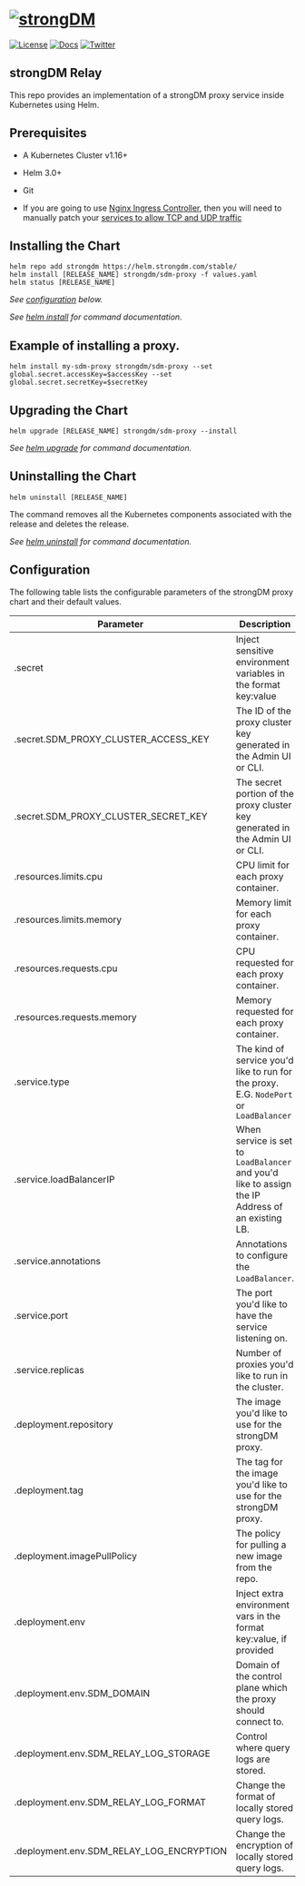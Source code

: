 ﻿# [![strongDM](../../sdm_icon.png)](https://strongdm.com/)

[![License](https://img.shields.io/badge/License-Apache_2.0-blue.svg)](https://opensource.org/licenses/Apache-2.0)
[![Docs](https://img.shields.io/badge/docs-current-brightgreen.svg)](https://strongdm.com/docs)
[![Twitter](https://img.shields.io/twitter/follow/strongdm.svg?style=social)](https://twitter.com/intent/follow?screen_name=strongdm)

## strongDM Relay

This repo provides an implementation of a strongDM proxy service inside Kubernetes using Helm.

## Prerequisites

* A Kubernetes Cluster v1.16+

* Helm 3.0+

* Git

* If you are going to use [Nginx Ingress Controller](https://kubernetes.github.io/ingress-nginx/), then you will need to manually patch your [services to allow TCP and UDP traffic](https://kubernetes.github.io/ingress-nginx/user-guide/exposing-tcp-udp-services/)

## Installing the Chart

```shell
helm repo add strongdm https://helm.strongdm.com/stable/
helm install [RELEASE_NAME] strongdm/sdm-proxy -f values.yaml
helm status [RELEASE_NAME]
```

_See [configuration](#configuration) below._

_See [helm install](https://helm.sh/docs/helm/helm_install/) for command documentation._

## Example of installing a proxy.
```shell
helm install my-sdm-proxy strongdm/sdm-proxy --set global.secret.accessKey=$accessKey --set global.secret.secretKey=$secretKey
```

## Upgrading the Chart

```shell
helm upgrade [RELEASE_NAME] strongdm/sdm-proxy --install
```

_See [helm upgrade](https://helm.sh/docs/helm/helm_upgrade/) for command documentation._

## Uninstalling the Chart

```shell
helm uninstall [RELEASE_NAME]
```

The command removes all the Kubernetes components associated with the release and deletes the release.

_See [helm uninstall](https://helm.sh/docs/helm/helm_uninstall/) for command documentation._

## Configuration

The following table lists the configurable parameters of the strongDM proxy chart and their default values.


| Parameter                                | Description                                                                                      | Default                         | Required |
|------------------------------------------|--------------------------------------------------------------------------------------------------|---------------------------------|----------|
| .secret                                  | Inject sensitive environment variables in the format key:value                                   | None                            | &#9745;  |
| .secret.SDM_PROXY_CLUSTER_ACCESS_KEY     | The ID of the proxy cluster key generated in the Admin UI or CLI.                                | None                            | &#9745;  |
| .secret.SDM_PROXY_CLUSTER_SECRET_KEY     | The secret portion of the proxy cluster key generated in the Admin UI or CLI.                    | None                            | &#9745;  |
| .resources.limits.cpu                    | CPU limit for each proxy container.                                                              | None                            | &#9745;  |
| .resources.limits.memory                 | Memory limit for each proxy container.                                                           | None                            | &#9745;  |
| .resources.requests.cpu                  | CPU requested for each proxy container.                                                          | None                            | &#9745;  |
| .resources.requests.memory               | Memory requested for each proxy container.                                                       | None                            | &#9745;  |
| .service.type                            | The kind of service you'd like to run for the proxy. E.G. `NodePort` or `LoadBalancer`           | `LoadBalancer`                  | &#9744;  |
| .service.loadBalancerIP                  | When service is set to `LoadBalancer` and you'd like to assign the IP Address of an existing LB. | None                            | &#9744;  |
| .service.annotations                     | Annotations to configure the `LoadBalancer`.                                                     | None                            | &#9744;  |
| .service.port                            | The port you'd like to have the service listening on.                                            | 443                             | &#9744;  |
| .service.replicas                        | Number of proxies you'd like to run in the cluster.                                              | 2                               | &#9744;  |
| .deployment.repository                   | The image you'd like to use for the strongDM proxy.                                              | `public.ecr.aws/strongdm/relay` | &#9744;  |
| .deployment.tag                          | The tag for the image you'd like to use for the strongDM proxy.                                  | `latest`                        | &#9744;  |
| .deployment.imagePullPolicy              | The policy for pulling a new image from the repo.                                                | `Always`                        | &#9744;  |
| .deployment.env                          | Inject extra environment vars in the format key:value, if provided                               | None                            | &#9744;  |
| .deployment.env.SDM_DOMAIN               | Domain of the control plane which the proxy should connect to.                                   | `strongdm.com`                  | &#9744;  |
| .deployment.env.SDM_RELAY_LOG_STORAGE    | Control where query logs are stored.                                                             |                                 | &#9744;  |
| .deployment.env.SDM_RELAY_LOG_FORMAT     | Change the format of locally stored query logs.                                                  |                                 | &#9744;  |
| .deployment.env.SDM_RELAY_LOG_ENCRYPTION | Change the encryption of locally stored query logs.                                              |                                 | &#9744;  |
